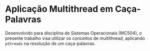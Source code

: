 # Aplicação Multithread em Caça-Palavras

Desenvolvido para disciplina de Sistemas Operacionais (MC504), o presente trabalho visa utilizar os conceitos de multithread, aplicando `pthreads` na resolução de um caça-palavras.
